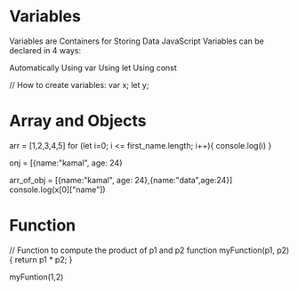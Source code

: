 # Variables

Variables are Containers for Storing Data
JavaScript Variables can be declared in 4 ways:

Automatically
Using var
Using let
Using const

// How to create variables:
var x;
let y;

# Array and Objects

arr = [1,2,3,4,5]
for (let i=0; i <= first_name.length; i++){
  console.log(i)
}

onj = [{name:"kamal", age: 24}

arr_of_obj = [{name:"kamal", age: 24},{name:"data",age:24}]
console.log(x[0]["name"])

# Function

// Function to compute the product of p1 and p2
function myFunction(p1, p2) {
  return p1 * p2;
}

myFuntion(1,2)
